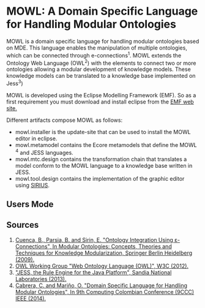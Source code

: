 # MOWL: A Domain Specific Language for Handling Modular Ontologies 

MOWL is a domain specific language for handling modular ontologies based on MDE. This language enables the manipulation of multiple ontologies, which can be connected through e-connections<sup>1</sup>. MOWL extends the Ontology Web Language (OWL<sup>2</sup>) with the elements to connect two or more ontologies allowing a modular development of knowledge models. These knowledge models can be translated to a knowledge base implemented on Jess<sup>3</sup>)

MOWL is developed using the Eclipse Modelling Framework (EMF). So as a first requirement you must download and install eclipse from the [EMF web site.](https://www.eclipse.org/modeling/emf/)

Different artifacts compose MOWL as follows:

* mowl.installer is the update-site that can be used to install the MOWL editor in eclipse.
* mowl.metamodel contains the Ecore metamodels that define the MOWL<sup> 4</sup> and JESS languages.
* mowl.mtc.design contains the transformation chain that translates a model conform to the MOWL language to a knowledge base written in JESS.
* mowl.tool.design contains the implementation of the graphic editor using [SIRIUS](https://www.eclipse.org/sirius/).

## Users Mode




## Sources
1. [Cuenca, B., Parsia, B. and Sirin, E. "Ontology Integration Using ε-Connections", In Modular Ontologies: Concepts, Theories and Techniques for Knowledge Modularization, Springer Berlin Heidelberg (2009).](https://link.springer.com/chapter/10.1007/978-3-642-01907-4_14)
2. [OWL Working Group "Web Ontology Language (OWL)", W3C (2012).](https://www.w3.org/OWL/)
3. ["JESS, the Rule Engine for the Java Platform", Sandia National Laboratories (2013).](https://www.jessrules.com/)
4. [Cabrera, C. and Mariño, O. "Domain Specific Language for Handling Modular Ontologies", In 9th Computing Colombian Conference (9CCC) IEEE (2014).](https://link.springer.com/chapter/10.1007/978-3-642-01907-4_14)

